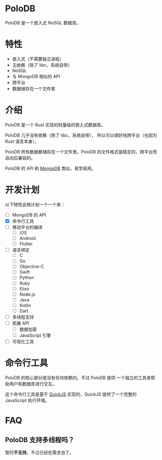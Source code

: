 
# PoloDB

PoloDB 是一个嵌入式 NoSQL 数据库。

# 特性

- 嵌入式（不需要独立进程）
- 无依赖（除了 libc，系统自带）
- NoSQL
- 与 MongoDB 相似的 API
- 跨平台
- 数据储存在一个文件里

# 介绍

PoloDB 是一个 Rust 实现的轻量级的嵌入式数据库。

PoloDB 几乎没有依赖（除了 libc，系统自带），
所以可以很好地跨平台（也因为 Rust 语言本身）。

PoloDB 所有数据都储存在一个文件里。PoloDB
的文件格式是稳定的，跨平台而且向后兼容的。

PoloDB 的 API 和 [MongoDB](https://www.mongodb.com/) 类似，易学易用。

# 开发计划

以下特性会按计划一个一个来：

- [ ] MongoDB 的 API
- [x] 命令行工具
- [ ] 移动平台的编译
  - [ ] iOS
  - [ ] Android
  - [ ] Flutter
- [ ] 语言绑定
  - [ ] C
  - [ ] Go
  - [ ] Objective-C
  - [ ] Swift
  - [ ] Python
  - [ ] Ruby
  - [ ] Elixir
  - [ ] Node.js
  - [ ] Java
  - [ ] Kotlin
  - [ ] Dart
- [ ] 多线程支持
- [ ] 拓展 API
  - [ ] 数据加密
  - [ ] JavaScript 引擎
- [ ] 可视化工具

# 命令行工具

PoloDB 的核心部分是没有任何依赖的。不过 PoloDB 提供
一个独立的工具来帮助用户和数据库进行交互。

这个命令行工具是基于 [QuickJS](https://bellard.org/quickjs/)
实现的，QuickJS 提供了一个完整的 JavaScript 执行环境。

# FAQ

## PoloDB 支持多线程吗？

暂时**不支持**，不过已经在需求池了。
